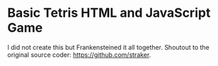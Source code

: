 # Basic Tetris HTML and JavaScript Game
I did not create this but Frankensteined it all together. 
Shoutout to the original source coder: https://github.com/straker.
